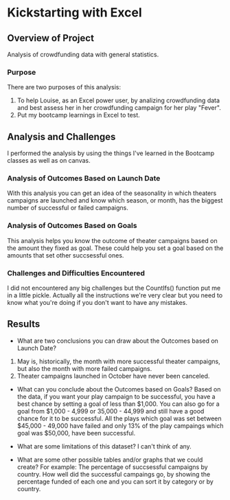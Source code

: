 # Kickstarting with Excel

## Overview of Project
Analysis of crowdfunding data with general statistics. 

### Purpose
There are two purposes of this analysis:
1. To help Louise, as an Excel power user, by analizing crowdfunding data and best assess her in her crowdfunding campaign for her play "Fever". 
2. Put my bootcamp learnings in Excel to test.

## Analysis and Challenges
I performed the analysis by using the things I've learned in the Bootcamp classes as well as on canvas. 
 
### Analysis of Outcomes Based on Launch Date
With this analysis you can get an idea of the seasonality in which theaters campaigns are launched and know which season, or month, has the biggest number of successful or failed campaigns. 

### Analysis of Outcomes Based on Goals
This analysis helps you know the outcome of theater campaigns based on the amount they fixed as goal. These could help you set a goal based on the amounts that set other succsessful ones. 

### Challenges and Difficulties Encountered
I did not encountered any big challenges but the CountIfs() function put me in a little pickle. Actually all the instructions we're very clear but you need to know what you're doing if you don't want to have any mistakes. 

## Results

- What are two conclusions you can draw about the Outcomes based on Launch Date?
1. May is, historically, the month with more successful theater campaigns, but also the month with more failed campaigns. 
2. Theater campaigns launched in October have never been canceled. 

- What can you conclude about the Outcomes based on Goals?
Based on the data, if you want your play campaign to be successful, you have a best chance by setting a goal of less than $1,000. You can also go for a goal from $1,000 - 4,999 or 35,000 - 44,999 and still have a good chance for it to be successful. All the plays which goal was set between $45,000 - 49,000 have failed and only 13% of the play campaings which goal was $50,000, have been successful. 

- What are some limitations of this dataset?
I can't think of any.


- What are some other possible tables and/or graphs that we could create?
For example: 
The percentage of succsessful campaigns by country. 
How well did the successful campaings go, by showing the percentage funded of each one and you can sort it by category or by country. 